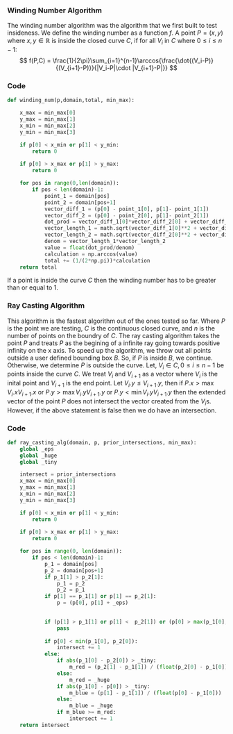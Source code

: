 ### Winding Number Algorithm
The winding number algorithm was the algorithm that we first built to test insideness.
We define the winding number as a function $f$.
A point $P = (x,y)$ where $x,y \in \mathbb{R}$  is inside the closed curve $C$, if for all $V_i$ in $C$ where $0 \leq i \leq n-1$:
$$
f(P,C) = \frac{1}{2\pi}\sum_{i=1}^{n-1}\arccos{\frac{\dot{(V_i-P)}{(V_{i+1}-P)}}{|V_i-P|\cdot |V_{i+1}-P|}}
$$
### Code
```Python
def winding_num(p,domain,total, min_max):

    x_max = min_max[0]
    y_max = min_max[1]
    x_min = min_max[2]
    y_min = min_max[3]

    if p[0] < x_min or p[1] < y_min:
        return 0
            
    if p[0] > x_max or p[1] > y_max:
        return 0

    for pos in range(0,len(domain)):
        if pos < len(domain)-1:
            point_1 = domain[pos]
            point_2 = domain[pos+1]
            vector_diff_1 = (p[0] - point_1[0], p[1]- point_1[1])
            vector_diff_2 = (p[0] - point_2[0], p[1]- point_2[1])
            dot_prod = vector_diff_1[0]*vector_diff_2[0] + vector_diff_1[1]*vector_diff_2[1]
            vector_length_1 = math.sqrt(vector_diff_1[0]**2 + vector_diff_1[1]**2)
            vector_length_2 = math.sqrt(vector_diff_2[0]**2 + vector_diff_2[1]**2)
            denom = vector_length_1*vector_length_2
            value = float(dot_prod/denom)
            calculation = np.arccos(value)
            total += (1/(2*np.pi))*calculation
    return total
```
If a point is inside the curve $C$ then the winding number has to be greater than or equal to 1.

### Ray Casting Algorithm

This algorithm is the fastest algorithm out of the ones tested so far.
Where $P$ is the point we are testing, $C$ is the continuous closed curve, and $n$ is the number of points on the boundry of $C$.
The ray casting algorithm takes the point $P$ and treats $P$ as the begining of a infinite ray going towards positive infinity on the x axis.
To speed up the algorithm, we throw out all points outside a user defined bounding box $B$.
So, if $P$ is inside $B$, we continue.
Otherwise, we determine $P$ is outside the curve.
Let, $V_i \in C, 0 \leq i \leq n-1$ be points inside the curve $C$.
We treat $V_i$ and $V_{i+1}$ as a vector where $V_i$ is the inital point and $V_{i+1}$ is the end point.
Let $V_i.y \leq V_{i+1}.y$, then if $P.x > \max{V_i.x}{V_{i+1}.x}$ or $P.y > \max{V_i.y}{V_{i+1}.y}$ or $P.y < \min{V_i.y}{V_{i+1}.y}$ then the extended vector of the point $P$ does not intersect the vector created from the $V_i$s.
However, if the above statement is false then we do have an intersection.


### Code
```python
def ray_casting_alg(domain, p, prior_intersections, min_max):
    global _eps
    global _huge
    global _tiny

    intersect = prior_intersections
    x_max = min_max[0]
    y_max = min_max[1]
    x_min = min_max[2]
    y_min = min_max[3]

    if p[0] < x_min or p[1] < y_min:
        return 0
            
    if p[0] > x_max or p[1] > y_max:
        return 0

    for pos in range(0, len(domain)):
        if pos < len(domain)-1:
            p_1 = domain[pos]
            p_2 = domain[pos+1]
            if p_1[1] > p_2[1]:
                p_1 = p_2
                p_2 = p_1
            if p[1] == p_1[1] or p[1] == p_2[1]:
                p = (p[0], p[1] + _eps)

        
            if (p[1] > p_1[1] or p[1] <  p_2[1]) or (p[0] > max(p_1[0], p_2[0])):
                pass                
        
            if p[0] < min(p_1[0], p_2[0]):
                intersect += 1
            else:
                if abs(p_1[0] - p_2[0]) > _tiny:
                    m_red = (p_2[1] - p_1[1]) / (float(p_2[0] - p_1[0]))
                else:
                    m_red = _huge
                if abs(p_1[0] - p[0]) > _tiny:
                    m_blue = (p[1] - p_1[1]) / (float(p[0] - p_1[0]))
                else:
                    m_blue = _huge
                if m_blue >= m_red:
                    intersect += 1
    return intersect

```